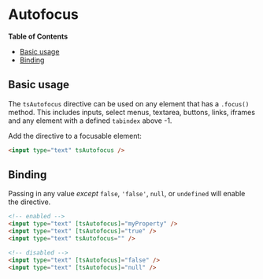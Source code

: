 <h1>Autofocus</h1>

<!-- START doctoc generated TOC please keep comment here to allow auto update -->
<!-- DON'T EDIT THIS SECTION, INSTEAD RE-RUN doctoc TO UPDATE -->
**Table of Contents**

- [Basic usage](#basic-usage)
- [Binding](#binding)

<!-- END doctoc generated TOC please keep comment here to allow auto update -->

## Basic usage

The `tsAutofocus` directive can be used on any element that has a `.focus()` method. This includes
inputs, select menus, textarea, buttons, links, iframes and any element with a defined `tabindex`
above -1.

Add the directive to a focusable element:

```html
<input type="text" tsAutofocus />
```

## Binding

Passing in any value _except_ `false`, `'false'`, `null`, or `undefined` will enable the directive.

```html
<!-- enabled -->
<input type="text" [tsAutofocus]="myProperty" />
<input type="text" [tsAutofocus]="true" />
<input type="text" tsAutofocus="" />

<!-- disabled -->
<input type="text" [tsAutofocus]="false" />
<input type="text" [tsAutofocus]="null" />
```
